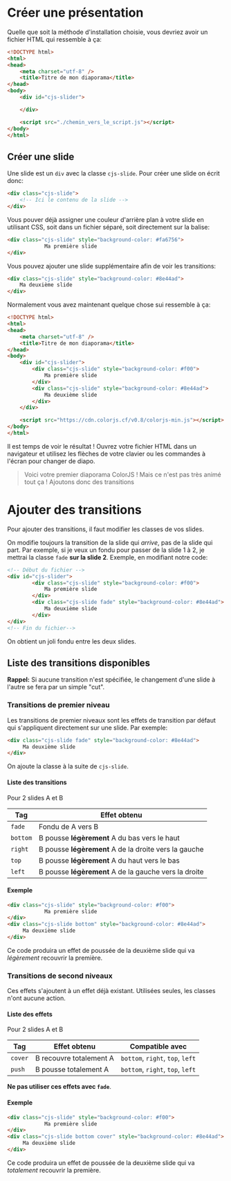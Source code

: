 # Créer une présentation

Quelle que soit la méthode d'installation choisie, vous devriez avoir un fichier HTML qui ressemble à ça:

```html
<!DOCTYPE html>
<html>
<head>
    <meta charset="utf-8" />
    <title>Titre de mon diaporama</title>
</head>
<body>
    <div id="cjs-slider">

    </div>

    <script src="./chemin_vers_le_script.js"></script>
</body>
</html>
```

## Créer une slide

Une slide est un `div` avec la classe `cjs-slide`. Pour créer une slide on écrit donc:

```html
<div class="cjs-slide">
    <!-- Ici le contenu de la slide -->
</div>
```

Vous pouver déjà assigner une couleur d'arrière plan à votre slide en utilisant CSS, soit dans un fichier séparé, soit directement sur la balise:

```html
<div class="cjs-slide" style="background-color: #fa6756">
            Ma première slide
</div>
```

Vous pouvez ajouter une slide supplémentaire afin de voir les transitions:

```html
<div class="cjs-slide" style="background-color: #8e44ad">
    Ma deuxième slide
</div>
```

Normalement vous avez maintenant quelque chose sui ressemble à ça:

```html
<!DOCTYPE html>
<html>
<head>
    <meta charset="utf-8" />
    <title>Titre de mon diaporama</title>
</head>
<body>
    <div id="cjs-slider">
        <div class="cjs-slide" style="background-color: #f00">
            Ma première slide
        </div>
        <div class="cjs-slide" style="background-color: #8e44ad">
            Ma deuxième slide
        </div>
    </div>

    <script src="https://cdn.colorjs.cf/v0.8/colorjs-min.js"></script>
</body>
</html>
```

Il est temps de voir le résultat ! Ouvrez votre fichier HTML dans un navigateur et utilisez les flèches de votre clavier ou les commandes à l'écran pour changer de diapo.

> Voici votre premier diaporama ColorJS ! Mais ce n'est pas très animé tout ça ! Ajoutons donc des transitions

# Ajouter des transitions

Pour ajouter des transitions, il faut modifier les classes de vos slides.

On modifie toujours la transition de la slide qui *arrive*, pas de la slide qui part. Par exemple, si je veux un fondu pour passer de la slide 1 à 2, je mettrai la classe `fade` **sur la slide 2**. Exemple, en modifiant notre code:

```html
<!-- Début du fichier -->
<div id="cjs-slider">
        <div class="cjs-slide" style="background-color: #f00">
            Ma première slide
        </div>
        <div class="cjs-slide fade" style="background-color: #8e44ad">
            Ma deuxième slide
        </div>
</div>
<!-- Fin du fichier-->
```

On obtient un joli fondu entre les deux slides.

## Liste des transitions disponibles

**Rappel:** Si aucune transition n'est spécifiée, le changement d'une slide à l'autre se fera par un simple "cut".

### Transitions de premier niveau

Les transitions de premier niveaux sont les effets de transition par défaut qui s'appliquent directement sur une slide. Par exemple:

```html
<div class="cjs-slide fade" style="background-color: #8e44ad">
     Ma deuxième slide
</div>
```

On ajoute la classe à la suite de `cjs-slide`.

#### Liste des transitions

Pour 2 slides A et B

| Tag      | Effet obtenu                                          |
| -------- | ----------------------------------------------------- |
| `fade`   | Fondu de A vers B                                     |
| `bottom` | B pousse **légèrement** A du bas vers le haut         |
| `right`  | B pousse **légèrement** A de la droite vers la gauche |
| `top`    | B pousse **légèrement** A du haut vers le bas         |
| `left`   | B pousse **légèrement** A de la gauche vers la droite |

#### Exemple

```html
<div class="cjs-slide" style="background-color: #f00">
            Ma première slide
</div>
<div class="cjs-slide bottom" style="background-color: #8e44ad">
     Ma deuxième slide
</div>
```

Ce code produira un effet de poussée de la deuxième slide qui va *légèrement* recouvrir la première.

### Transitions de second niveaux

Ces effets s'ajoutent à un effet déjà existant. Utilisées seules, les classes n'ont aucune action.

#### Liste des effets

Pour 2 slides A et B

| Tag     | Effet obtenu            | Compatible avec                  |
| ------- | ----------------------- | -------------------------------- |
| `cover` | B recouvre totalement A | `bottom`, `right`, `top`, `left` |
| `push`  | B pousse totalement A   | `bottom`, `right`, `top`, `left` |

**Ne pas utiliser ces effets avec `fade`**.

#### Exemple

```html
<div class="cjs-slide" style="background-color: #f00">
            Ma première slide
</div>
<div class="cjs-slide bottom cover" style="background-color: #8e44ad">
     Ma deuxième slide
</div>
```

Ce code produira un effet de poussée de la deuxième slide qui va *totalement* recouvrir la première.
